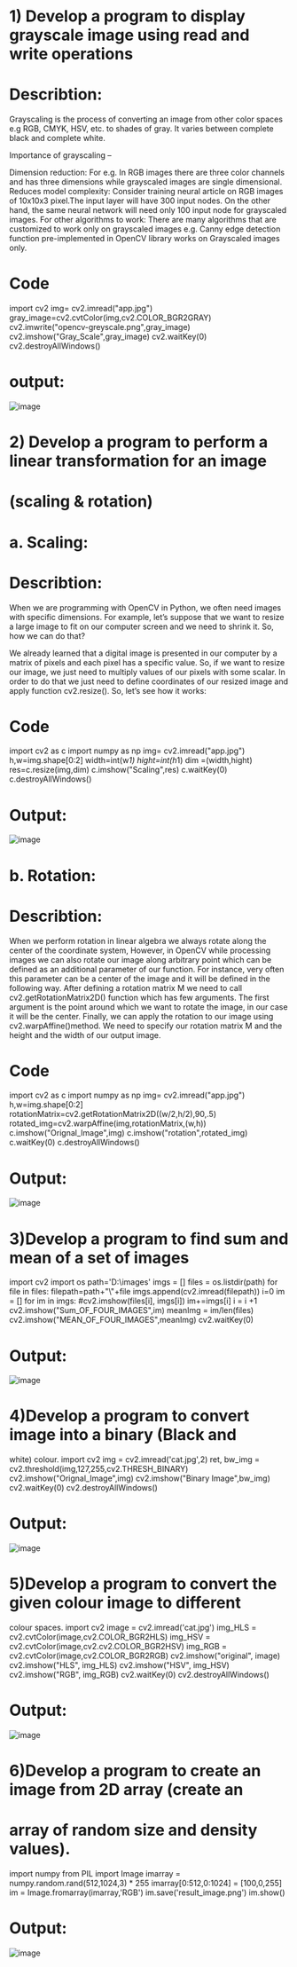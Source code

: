 # 1) Develop a program to display grayscale image using read and write operations

 # Describtion:
  Grayscaling is the process of converting an image from other color spaces e.g RGB, CMYK, HSV, etc. to shades of gray. It varies between complete black and complete white.

Importance of grayscaling –

Dimension reduction: For e.g. In RGB images there are three color channels and has three dimensions while grayscaled images are single dimensional.
Reduces model complexity: Consider training neural article on RGB images of 10x10x3 pixel.The input layer will have 300 input nodes. On the other hand, the same neural network will need only 100 input node for grayscaled images.
For other algorithms to work: There are many algorithms that are customized to work only on grayscaled images e.g. Canny edge detection function pre-implemented in OpenCV library works on Grayscaled images only.
# Code
import cv2
img= cv2.imread(&quot;app.jpg&quot;)
gray_image=cv2.cvtColor(img,cv2.COLOR_BGR2GRAY)
cv2.imwrite(&quot;opencv-greyscale.png&quot;,gray_image)
cv2.imshow(&quot;Gray_Scale&quot;,gray_image)
cv2.waitKey(0)
cv2.destroyAllWindows()

# output:
![image](https://user-images.githubusercontent.com/72402606/104429706-f00bb600-55ab-11eb-9f9c-47be74cb7566.png)


# 2) Develop a program to perform a linear transformation for an image
# (scaling &amp; rotation)
# a. Scaling:
 # Describtion:
   When we are programming with OpenCV in Python, we often need images with specific dimensions. For example, let’s suppose that we want to resize a large image to fit on our computer screen and we need to shrink it. So, how we can do that?

We already learned that a digital image is presented in our computer by a matrix of pixels and each pixel has a specific value. So, if we want to resize our image, we just need to multiply values of our pixels with some scalar. In order to do that we just need to define coordinates of our resized image and apply function cv2.resize(). So, let’s see how it works:
 # Code
import cv2 as c
import numpy as np
img= cv2.imread(&quot;app.jpg&quot;)
h,w=img.shape[0:2]
width=int(w*1)
hight=int(h*1)
dim =(width,hight)
res=c.resize(img,dim)
c.imshow(&quot;Scaling&quot;,res)
c.waitKey(0)
c.destroyAllWindows()

# Output:
![image](https://user-images.githubusercontent.com/72402606/104431462-eb480180-55ad-11eb-9a2a-19989d09936a.png)

# b. Rotation:

# Describtion:
 When we perform rotation in linear algebra we always rotate along the center of the coordinate system, However, in OpenCV while processing images we can also rotate our image along arbitrary point which can be defined as an additional parameter of our function. For instance, very often this parameter can be a center of the image and it will be defined in the following way.
 After defining a rotation matrix M we need to call cv2.getRotationMatrix2D() function which has few arguments. The first argument is the point around which we want to rotate the image, in our case it will be the center.
 Finally, we can apply the rotation to our image using cv2.warpAffine()method. We need to specify our rotation matrix M and the height and the width of our output image.
 
# Code
import cv2 as c
import numpy as np
img= cv2.imread(&quot;app.jpg&quot;)
h,w=img.shape[0:2]
rotationMatrix=cv2.getRotationMatrix2D((w/2,h/2),90,.5)
rotated_img=cv2.warpAffine(img,rotationMatrix,(w,h))
c.imshow(&quot;Orignal_Image&quot;,img)
c.imshow(&quot;rotation&quot;,rotated_img)
c.waitKey(0)
c.destroyAllWindows()

# Output:
![image](https://user-images.githubusercontent.com/72402606/104431835-5d204b00-55ae-11eb-8b4f-5539aa5ee0c0.png)

# 3)Develop a program to find sum and mean of a set of images

import cv2
import os
path=&#39;D:\images&#39;
imgs = []
files = os.listdir(path)
for file in files:
filepath=path+&quot;\\&quot;+file
imgs.append(cv2.imread(filepath))
i=0
im = []
for im in imgs:
#cv2.imshow(files[i], imgs[i])
im+=imgs[i]
i = i +1
cv2.imshow(&quot;Sum_OF_FOUR_IMAGES&quot;,im)
meanImg = im/len(files)
cv2.imshow(&quot;MEAN_OF_FOUR_IMAGES&quot;,meanImg)
cv2.waitKey(0)

# Output:

![image](https://user-images.githubusercontent.com/72402606/104432338-f0598080-55ae-11eb-96cb-4a2d47f4a533.png)

# 4)Develop a program to convert image into a binary (Black and
white) colour.
import cv2
img = cv2.imread(&#39;cat.jpg&#39;,2)
ret, bw_img = cv2.threshold(img,127,255,cv2.THRESH_BINARY)
cv2.imshow(&quot;Orignal_Image&quot;,img)
cv2.imshow(&quot;Binary Image&quot;,bw_img)
cv2.waitKey(0)
cv2.destroyAllWindows()

# Output:
![image](https://user-images.githubusercontent.com/72402606/104432935-85f51000-55af-11eb-9dc9-979353ab15a7.png)

# 5)Develop a program to convert the given colour image to different
colour spaces.
import cv2
image = cv2.imread(&#39;cat.jpg&#39;)
img_HLS = cv2.cvtColor(image,cv2.COLOR_BGR2HLS)
img_HSV = cv2.cvtColor(image,cv2.cv2.COLOR_BGR2HSV)
img_RGB = cv2.cvtColor(image,cv2.COLOR_BGR2RGB)
cv2.imshow(&quot;original&quot;, image)
cv2.imshow(&quot;HLS&quot;, img_HLS)
cv2.imshow(&quot;HSV&quot;, img_HSV)
cv2.imshow(&quot;RGB&quot;, img_RGB)
cv2.waitKey(0)
cv2.destroyAllWindows()

# Output:
![image](https://user-images.githubusercontent.com/72402606/104433325-fdc33a80-55af-11eb-80f8-c9b976511ff2.png)

# 6)Develop a program to create an image from 2D array (create an
# array of random size and density values).
import numpy
from PIL import Image
imarray = numpy.random.rand(512,1024,3) * 255
imarray[0:512,0:1024] = [100,0,255]
im = Image.fromarray(imarray,&#39;RGB&#39;)
im.save(&#39;result_image.png&#39;)
im.show()

# Output: 
![image](https://user-images.githubusercontent.com/72402606/104433780-7d510980-55b0-11eb-8ee4-cbf70bd161d9.png)
